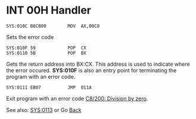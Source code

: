 # INT 00H Handler

```
SYS:010C B8C800        MOV	AX,00C8
```

Sets the error code

```
SYS:010F 59            POP	CX
SYS:0110 5B            POP	BX
```

Gets the return address into BX:CX. This address is used to indicate where the error occured. **SYS:010F** is also an entry point for terminating the program with an error code.

```
SYS:0111 EB07          JMP	011A
```

Exit program with an error code [C8/200: Division by zero](ERROR-CODES.md).

See also: [SYS:0113](0113-CTRL-C-HANDLER.md) or Go [Back](../README.md)